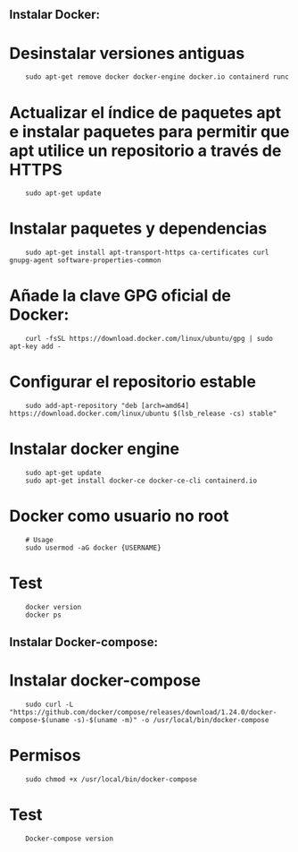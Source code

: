 ## Instalar Docker:

# Desinstalar versiones antiguas
```
    sudo apt-get remove docker docker-engine docker.io containerd runc    
```
# Actualizar el índice de paquetes apt e instalar paquetes para permitir que apt utilice un repositorio a través de HTTPS
```
    sudo apt-get update
```
# Instalar paquetes y dependencias
```
    sudo apt-get install apt-transport-https ca-certificates curl gnupg-agent software-properties-common
```
# Añade la clave GPG oficial de Docker:
```
    curl -fsSL https://download.docker.com/linux/ubuntu/gpg | sudo apt-key add -
```
# Configurar el repositorio estable
```
    sudo add-apt-repository "deb [arch=amd64] https://download.docker.com/linux/ubuntu $(lsb_release -cs) stable"
```
# Instalar docker engine
```
    sudo apt-get update
    sudo apt-get install docker-ce docker-ce-cli containerd.io
```
# Docker como usuario no root
```
    # Usage
    sudo usermod -aG docker {USERNAME}
```

# Test 
```
    docker version
    docker ps
```

## Instalar Docker-compose:

# Instalar docker-compose    
```    
    sudo curl -L "https://github.com/docker/compose/releases/download/1.24.0/docker-compose-$(uname -s)-$(uname -m)" -o /usr/local/bin/docker-compose
```
# Permisos
```
    sudo chmod +x /usr/local/bin/docker-compose
```
# Test
```
    Docker-compose version
```

